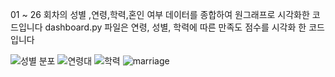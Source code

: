 01 ~ 26 회차의 성별 ,연령,학력,혼인 여부 데이터를 종합하여 원그래프로 시각화한 코드입니다
dashboard.py 파일은 연령, 성별, 학력에 따른 만족도 점수를 시각화 한 코드입니다

![성별 분포](https://github.com/user-attachments/assets/7c748915-03d9-4283-a971-35a940e996cd)
![연령대](https://github.com/user-attachments/assets/c8b3e900-dedd-4ae1-a3ae-5f15a0c9e726)
![학력](https://github.com/user-attachments/assets/15f8157e-3ef0-406c-b0e5-49b6fd488837)
![marriage](https://github.com/user-attachments/assets/8a6c548f-10db-45c1-9e7f-892987846e10)
